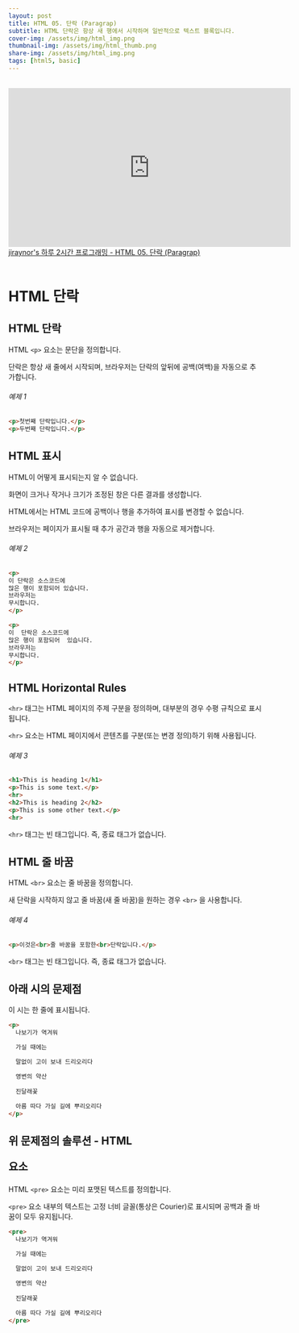 ```yaml
---
layout: post
title: HTML 05. 단락 (Paragrap)
subtitle: HTML 단락은 항상 새 행에서 시작하며 일반적으로 텍스트 블록입니다.
cover-img: /assets/img/html_img.png
thumbnail-img: /assets/img/html_thumb.png
share-img: /assets/img/html_img.png
tags: [html5, basic]
---
```

  
<br>
<iframe width="560" height="315" src="https://www.youtube.com/embed/c7uUhBTR89A" title="YouTube video player" frameborder="0" allow="accelerometer; autoplay; clipboard-write; encrypted-media; gyroscope; picture-in-picture" allowfullscreen></iframe>
<a href="https://youtu.be/c7uUhBTR89A" target="_blank">jiraynor's 하루 2시간 프로그래밍 - HTML 05. 단락 (Paragrap)</a>
<br>
<br>
  
# HTML 단락   
   
## HTML 단락   
   
HTML ```<p>``` 요소는 문단을 정의합니다.

단락은 항상 새 줄에서 시작되며, 브라우저는 단락의 앞뒤에 공백(여백)을 자동으로 추가합니다.

###### 예제 1

```html
<p>첫번째 단락입니다.</p>
<p>두번째 단락입니다.</p>
```

## HTML 표시

HTML이 어떻게 표시되는지 알 수 없습니다.

화면이 크거나 작거나 크기가 조정된 창은 다른 결과를 생성합니다.

HTML에서는 HTML 코드에 공백이나 행을 추가하여 표시를 변경할 수 없습니다.

브라우저는 페이지가 표시될 때 추가 공간과 행을 자동으로 제거합니다.

###### 예제 2

```html
<p>
이 단락은 소스코드에 
많은 행이 포함되어 있습니다.
브라우저는 
무시합니다.
</p>

<p>
이  단락은 소스코드에 
많은 행이 포함되어  있습니다.
브라우저는 
무시합니다.
</p>
```

## HTML Horizontal Rules

```<hr>``` 태그는 HTML 페이지의 주제 구분을 정의하며, 대부분의 경우 수평 규칙으로 표시됩니다.

```<hr>``` 요소는 HTML 페이지에서 콘텐츠를 구분(또는 변경 정의)하기 위해 사용됩니다.

###### 예제 3

```html
<h1>This is heading 1</h1>
<p>This is some text.</p>
<hr>
<h2>This is heading 2</h2>
<p>This is some other text.</p>
<hr>
```

```<hr>``` 태그는 빈 태그입니다. 즉, 종료 태그가 없습니다.

## HTML 줄 바꿈

HTML ```<br>``` 요소는 줄 바꿈을 정의합니다.

새 단락을 시작하지 않고 줄 바꿈(새 줄 바꿈)을 원하는 경우 ```<br>``` 을 사용합니다.

###### 예제 4

```html
<p>이것은<br>줄 바꿈을 포함한<br>단락입니다.</p>
```

```<br>``` 태그는 빈 태그입니다. 즉, 종료 태그가 없습니다.

## 아래 시의 문제점

이 시는 한 줄에 표시됩니다.

```html
<p>
  나보기가 역겨워

  가실 때에는

  말없이 고이 보내 드리오리다

  영변의 약산
   
  진달래꽃
   
  아름 따다 가실 길에 뿌리오리다
</p>
```

## 위 문제점의 솔루션 - HTML <pre> 요소

HTML ```<pre>``` 요소는 미리 포맷된 텍스트를 정의합니다.

```<pre>``` 요소 내부의 텍스트는 고정 너비 글꼴(통상은 Courier)로 표시되며 공백과 줄 바꿈이 모두 유지됩니다.

```html
<pre>
  나보기가 역겨워

  가실 때에는

  말없이 고이 보내 드리오리다

  영변의 약산
   
  진달래꽃
   
  아름 따다 가실 길에 뿌리오리다
</pre>
```
